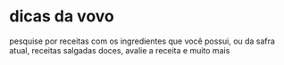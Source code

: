 # dicas da vovo
pesquise por receitas com os ingredientes que você possui, ou da safra atual, receitas salgadas doces, avalie a receita  e muito mais
